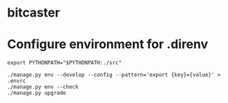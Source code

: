 # bitcaster


Configure environment for .direnv
================================
    
    export PYTHONPATH="$PYTHONPATH:./src"

    ./manage.py env --develop --config --pattern='export {key}={value}' > .envrc
    ./manage.py env --check
    ./manage.py upgrade